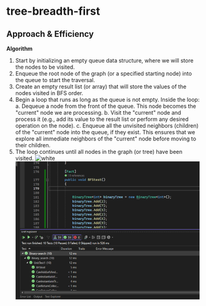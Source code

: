 # tree-breadth-first

## Approach & Efficiency
**Algorithm**
1. Start by initializing an empty queue data structure, where we will store the nodes to be visited.
2. Enqueue the root node of the graph (or a specified starting node) into the queue to start the traversal.
3. Create an empty result list (or array) that will store the values of the nodes visited in BFS order.
4. Begin a loop that runs as long as the queue is not empty. Inside the loop:
   a. Dequeue a node from the front of the queue. This node becomes the "current" node we are processing.
   b. Visit the "current" node and process it (e.g., add its value to the result list or perform any desired operation on the node).
   c. Enqueue all the unvisited neighbors (children) of the "current" node into the queue, if they exist. This ensures that we explore all immediate neighbors of the "current" node before moving to their children.
5. The loop continues until all nodes in the graph (or tree) have been visited.
![white](https://github.com/abdarahman-shaheen/data-structures-and-algorithms/blob/master/data-structures-and-algorithms/Code-challenge-16/Tree-Breadth.jpghttps://github.com/abdarahman-shaheen/data-structures-and-algorithms/blob/master/data-structures-and-algorithms/Code-challenge-16/Tree-Breadth.jpg)
![test](https://github.com/abdarahman-shaheen/data-structures-and-algorithms/blob/master/data-structures-and-algorithms/Code-challenge-16/Test-Tree-Breadth.png)
